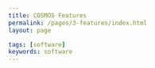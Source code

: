 ```yaml
---
title: COSMOS Features
permalink: /pages/3-features/index.html
layout: page

tags: [software]
keywords: software
---
```

